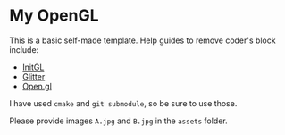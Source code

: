 # My OpenGL
This is a basic self-made template. Help guides to remove coder's block include:
  * [InitGL](https://github.com/aaronmjacobs/InitGL)
  * [Glitter](https://github.com/Polytonic/Glitter)
  * [Open.gl](https://open.gl/)

I have used `cmake` and `git submodule`, so be sure to use those.

Please provide images `A.jpg` and `B.jpg` in the `assets` folder.
